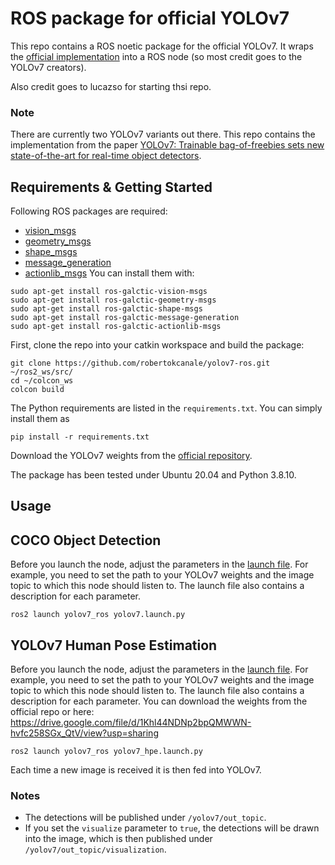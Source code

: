 # ROS package for official YOLOv7

This repo contains a ROS noetic package for the official YOLOv7. It wraps the 
[official implementation](https://github.com/WongKinYiu/yolov7) into a ROS node (so most credit 
goes to the YOLOv7 creators).

Also credit goes to lucazso for starting thsi repo.

### Note
There are currently two YOLOv7 variants out there. This repo contains the 
implementation from the paper [YOLOv7: Trainable bag-of-freebies sets new state-of-the-art for real-time object detectors](https://arxiv.org/abs/2207.02696).

## Requirements & Getting Started

Following ROS packages are required:
- [vision_msgs](http://wiki.ros.org/vision_msgs)
- [geometry_msgs](http://wiki.ros.org/geometry_msgs)
- [shape_msgs](http://wiki.ros.org/shape_msgs)
- [message_generation](http://wiki.ros.org/message_generation)
- [actionlib_msgs](http://wiki.ros.org/actionlib_msgs)
You can install them with:
```
sudo apt-get install ros-galctic-vision-msgs
sudo apt-get install ros-galctic-geometry-msgs
sudo apt-get install ros-galctic-shape-msgs
sudo apt-get install ros-galctic-message-generation
sudo apt-get install ros-galctic-actionlib-msgs
```
First, clone the repo into your catkin workspace and build the package:
```
git clone https://github.com/robertokcanale/yolov7-ros.git ~/ros2_ws/src/
cd ~/colcon_ws
colcon build
```

The Python requirements are listed in the `requirements.txt`. You can simply 
install them as
```
pip install -r requirements.txt
```

Download the YOLOv7 weights from the [official repository](https://github.com/WongKinYiu/yolov7).

The package has been tested under Ubuntu 20.04 and Python 3.8.10.

## Usage
## COCO Object Detection
Before you launch the node, adjust the parameters in the 
[launch file](launch/yolov7.launch). For example, you need to set the path to your 
YOLOv7 weights and the image topic to which this node should listen to. The launch 
file also contains a description for each parameter.

```
ros2 launch yolov7_ros yolov7.launch.py
```

## YOLOv7 Human Pose Estimation
Before you launch the node, adjust the parameters in the 
[launch file](launch/yolov7_hpe.launch). For example, you need to set the path to your 
YOLOv7 weights and the image topic to which this node should listen to. The launch 
file also contains a description for each parameter.
You can download the weights from the official repo or here:
https://drive.google.com/file/d/1Khl44NDNp2bpQMWWN-hvfc258SGx_QtV/view?usp=sharing

```
ros2 launch yolov7_ros yolov7_hpe.launch.py
```

Each time a new image is received it is then fed into YOLOv7.

### Notes
- The detections will be published under `/yolov7/out_topic`.
- If you set the `visualize` parameter to `true`, the detections will be drawn into 
  the image, which is then published under `/yolov7/out_topic/visualization`.

